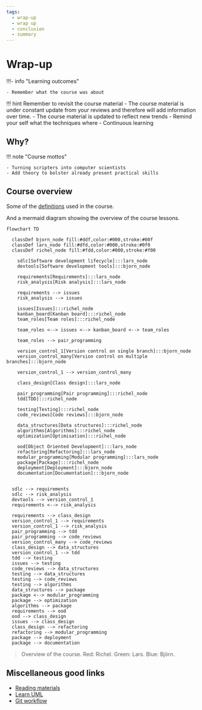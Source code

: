 ```yaml
---
tags:
  - wrap-up
  - wrap up
  - conclusion
  - summary
---
```


# Wrap-up

!!!- info "Learning outcomes"

    - Remember what the course was about

!!! hint Remember to revisit the course material
    - The course material is under constant update from your reviews
    and therefore will add information over time.
    - The course material is updated to reflect new trends
    - Remind your self what the techniques where
    - Continuous learning

## Why?

!!! note "Course mottos"

    - Turning scripters into computer scientists
    - Add theory to bolster already present practical skills

## Course overview

Some of the [definitions](https://uppmax.github.io/programming_formalisms/misc/definitions/) used in the course.

And a mermaid diagram showing the overview of the course lessons.

```mermaid
flowchart TD

  classDef bjorn_node fill:#ddf,color:#000,stroke:#00f
  classDef lars_node fill:#dfd,color:#000,stroke:#0f0
  classDef richel_node fill:#fdd,color:#000,stroke:#f00

    sdlc[Software development lifecycle]:::lars_node
    devtools[Software development tools]:::bjorn_node

    requirements[Requirements]:::lars_node
    risk_analysis[Risk analysis]:::lars_node

    requirements --> issues
    risk_analysis --> issues

    issues[Issues]:::richel_node
    kanban_board[Kanban board]:::richel_node
    team_roles[Team roles]:::richel_node

    team_roles <--> issues <--> kanban_board <--> team_roles

    team_roles --> pair_programming

    version_control_1[Version control on single branch]:::bjorn_node
    version_control_many[Version control on multiple branches]:::bjorn_node

    version_control_1 --> version_control_many

    class_design[Class design]:::lars_node

    pair_programming[Pair programming]:::richel_node
    tdd[TDD]:::richel_node

    testing[Testing]:::richel_node
    code_reviews[Code reviews]:::bjorn_node

    data_structures[Data structures]:::richel_node
    algorithms[Algorithms]:::richel_node
    optimization[Optimisation]:::richel_node

    ood[Object Oriented Development]:::lars_node
    refactoring[Refactoring]:::lars_node
    modular_programming[Modular programming]:::lars_node
    package[Package]:::richel_node
    deployment[Deployment]:::bjorn_node
    documentation[Documentation]:::bjorn_node


  sdlc --> requirements
  sdlc --> risk_analysis
  devtools --> version_control_1
  requirements <--> risk_analysis

  requirements --> class_design
  version_control_1 --> requirements
  version_control_1 --> risk_analysis
  pair_programming --> tdd
  pair_programming --> code_reviews
  version_control_many --> code_reviews
  class_design --> data_structures
  version_control_1 --> tdd
  tdd --> testing
  issues --> testing
  code_reviews --> data_structures
  testing --> data_structures
  testing --> code_reviews
  testing --> algorithms
  data_structures --> package
  package <--> modular_programming
  package --> optimization
  algorithms --> package
  requirements --> ood
  ood --> class_design
  issues --> class_design
  class_design --> refactoring
  refactoring --> modular_programming
  package --> deployment
  package --> documentation
```

> Overview of the course.
> Red: Richel.
> Green: Lars.
> Blue: Björn.

## Miscellaneous good links

- [Reading materials](https://uppmax.github.io/programming_formalisms/reading/)
- [Learn UML](https://uppmax.github.io/programming_formalisms/misc/uml_with_mermaid/)
- [Git workflow](https://uppmax.github.io/programming_formalisms/misc/git_workflow/)
